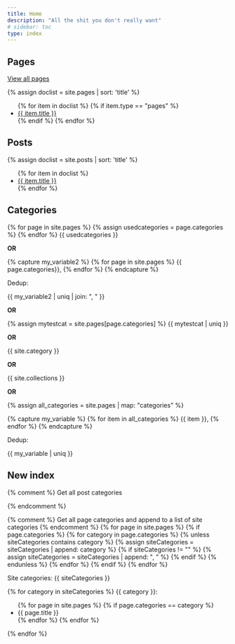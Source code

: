 ```yaml
---
title: Home
description: "All the shit you don't really want"
# sidebar: toc
type: index
---
```


## Pages

[View all pages](https://tlourey.github.io/pages/)

{% assign doclist = site.pages | sort: 'title' %}
<ul>
{% for item in doclist %}
  {% if item.type == "pages" %}
    <li><a href="{{ item.url }}">{{ item.title }}</a></li>
  {% endif %}
{% endfor %}
</ul>

## Posts

{% assign doclist = site.posts | sort: 'title' %}
<ul>
{% for item in doclist %}
    <li><a href="{{ item.url }}">{{ item.title }}</a></li>
{% endfor %}
</ul>

## Categories

{% for page in site.pages %}
{% assign usedcategories = page.categories %}
{% endfor %}
{{ usedcategories }}

**OR**

{% capture my_variable2 %}
{% for page in site.pages %}
{{ page.categories}},
{% endfor %}
{% endcapture %}

Dedup:

{{ my_variable2 | uniq | join: ", " }}

**OR**

{% assign mytestcat = site.pages[page.categories] %}
{{ mytestcat | uniq }}

**OR**

{{ site.category }}

**OR**

{{ site.collections }}

**OR**

{% assign all_categories = site.pages | map: "categories" %}

{% capture my_variable %}
{% for item in all_categories %}
{{ item }},
{% endfor %}
{% endcapture %}

Dedup:

{{ my_variable | uniq }}

## New index

{% comment %} Get all post categories
<!-- {% for post in site.posts %}
  {% for category in post.categories %}
    {% unless siteCategories contains category %}
      {% if siteCategories != "" %}
        {% assign siteCategories = siteCategories | append: ", " %}
      {% endif %}
      {% assign siteCategories = siteCategories | append: category %}
    {% endunless %}
  {% endfor %}
{% endfor %} -->
{% endcomment %}

{% comment %} Get all page categories and append to a list of site categories {% endcomment %}
{% for page in site.pages %}
  {% if page.categories %}
    {% for category in page.categories %}
      {% unless siteCategories contains category %}
        {% assign siteCategories = siteCategories | append: category %}
        {% if siteCategories != "" %}
          {% assign siteCategories = siteCategories | append: ", " %}
        {% endif %}
      {% endunless %}
    {% endfor %}
  {% endif %}
{% endfor %}

Site categories: {{ siteCategories }}

{% for category in siteCategories %}
{{ category }}:
<ul>
  {% for page in site.pages %}
    {% if page.categories == category %}
      <li>{{ page.title }}</li>
    {% endfor %}
  {% endfor %}
</ul>
{% endfor %}
